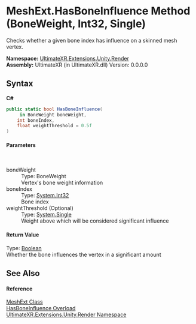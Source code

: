 # MeshExt.HasBoneInfluence Method (BoneWeight, Int32, Single)
 

Checks whether a given bone index has influence on a skinned mesh vertex.

**Namespace:**&nbsp;<a href="N_UltimateXR_Extensions_Unity_Render">UltimateXR.Extensions.Unity.Render</a><br />**Assembly:**&nbsp;UltimateXR (in UltimateXR.dll) Version: 0.0.0.0

## Syntax

**C#**<br />
``` C#
public static bool HasBoneInfluence(
	 in BoneWeight boneWeight,
	int boneIndex,
	float weightThreshold = 0.5f
)
```


#### Parameters
&nbsp;<dl><dt>boneWeight</dt><dd>Type: BoneWeight<br />Vertex's bone weight information</dd><dt>boneIndex</dt><dd>Type: <a href="https://docs.microsoft.com/dotnet/api/system.int32" target="_blank" rel="noopener noreferrer">System.Int32</a><br />Bone index</dd><dt>weightThreshold (Optional)</dt><dd>Type: <a href="https://docs.microsoft.com/dotnet/api/system.single" target="_blank" rel="noopener noreferrer">System.Single</a><br />Weight above which will be considered significant influence</dd></dl>

#### Return Value
Type: <a href="https://docs.microsoft.com/dotnet/api/system.boolean" target="_blank" rel="noopener noreferrer">Boolean</a><br />Whether the bone influences the vertex in a significant amount

## See Also


#### Reference
<a href="T_UltimateXR_Extensions_Unity_Render_MeshExt">MeshExt Class</a><br /><a href="Overload_UltimateXR_Extensions_Unity_Render_MeshExt_HasBoneInfluence">HasBoneInfluence Overload</a><br /><a href="N_UltimateXR_Extensions_Unity_Render">UltimateXR.Extensions.Unity.Render Namespace</a><br />